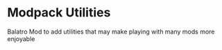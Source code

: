 # Modpack Utilities
 Balatro Mod to add utilities that may make playing with many mods more enjoyable

